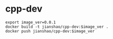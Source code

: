 # cpp-dev

~~~ shell
export image_ver=0.0.1
docker build -t jianshao/cpp-dev:$image_ver .
docker push jianshao/cpp-dev:$image_ver
~~~
